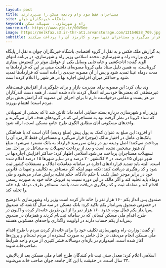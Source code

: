 ```yaml
---
layout: post
title: مستاجران فقط سود وام ودیعه مسکن را می‌پردازند
site: باشگاه خبرنگاران جوان
keyword: راه و شهرسازی ، تسهیلات مسکن
source-url: https://www.yjc.ir/00V5ee
image: https://melkfax.s3.ir-thr-at1.arvanstorage.com/12164628_709.jpg
subtitle: اسلامی گفت مبلغ تسهیلات مستأجران در اختیار مالک خانه قرار می‌گیرد و مستاجران تنها سود و کارمزد آن را پرداخت می‌کنند.
---
```

به گزارش ملک فکس و به نقل از  گروه اقتصادی باشگاه خبرنگاران جوان،ه نقل از پایگاه خبری وزارت راه و شهرسازی، محمد اسلامی وزیر راه و شهرسازی، در برنامه انتهای الوند گفت: اثاث‌کشی و جابه‌جایی وسایل یکی از عوامل موثر در گسترش بیماری کروناست، به همین دلیل ستاد ملی کرونا مصوبه‌ای داشت مبنی بر این که قرارداد‌ها به مدت دوماه عینا تمدید شود و پس از آن مصوبه جدیدی را داده است که قرارداد‌ها تمدید شود و حداکثر میزان افزایش اجاره بها در هر شهر را اعلام کرده است.

وی بیان کرد: این مصوبه برای مدیریت بازار و برای جلوگیری از افزایش قیمت‌های غیرمنطقی که بعضی‌ها خودسرانه اعمال کردند داده شده است. از همه دست اندرکاران در هر پست و مقامی درخواست دارم تا برای اجرای این مصوبه که آرامش‌بخش برای مردم است؛ اهتمام بورزند.

وزیر راه و شهرسازی درباره بسته حمایتی ادامه داد: تلاش شد تا که بخشی از تسهیلاتی که ستاد کرونا در نظر گرفت بود به مستاجرانی که در گروه‌های هدف قرار می‌گیرند و واحد‌های مسکونی آنان مطابق الگوی طرح جامع مسکن است، ارائه شود.

او افزود: این مبلغ به عنوان کمک به پول پیش (مبلغ ودیعه) آنان است که با هماهنگی بانک‌های عامل در اختیار مالک (موجر) قرار می‌گیرد و مستاجران فقط کارمزد آن را پرداخت می‌کنند؛ اصل ودیعه نیز در زمان سررسید قرارداد به بانک مسترد می‌شود. مبلغ آن هنوز مشخص نشده است و بعد از پرداخت تسهیلات به مشاغل در مراحل بعد تسهیلات مستاجران پرداخت می‌شود.اسلامی اظهار کرد: حداکثر افزایش اجاره‌بها در شهر تهران ۲۵ درصد، در ۷ کلانشهر ۲۰ درصد و در سایر شهر‌ها ۱۵ درصد اعلام شده است. البته باید تمدید قرارداد‌های اجاره در سامانه معاملات املاک و مستغلات کشور ثبت شود و کد رهگیری دریافت کنند؛ نکته مهم اینکه اگر مستاجر به تکالیف و تعهدات قانونی خود در برابر موجر عمل نکند، با حکم دادگاه، حکم تخلیه برایش صادر می‌شود و طی دوماه باید تخلیه کند و اگر مالک در این دوره نسبت به فروش خانه خود به صورت رسمی اقدام کند و معامله ثبت و کد رهگیری دریافت شده باشد، مستاجر ظرف دوماه باید خانه را تخلیه کند.

صندوق پس انداز یکم ۱۶۰ هزار نفر  را خانه دار کرده است
وزیر راه وشهرسازی با توضیح در خصوص صندوق پس‌انداز یکم تاکید کرد: بانک مسکن در سه سال گذشته که صندوق پس‌انداز یکم فعال بوده حدود ۱۶۰ هزار نفر را از این طریق خانه‌دار کرده و اکنون در طرح اقدام ملی مسکن کسانی که در سامانه ثبت‌نام کردند و همزمان در صندوق پس‌انداز یکم حساب دارند در اولویت واگذاری واحد‌های مسکونی هستند.

او گفت: وزارت راه وشهرسازی تکلیف خود را برای خانه‌دار کردن مردم با طرح اقدام ملی مسکن انجام می‌دهد، در حال حاضر به صورت گسترده از مردم ثبت‌نام و پروژه‌ها آغاز شده است. امیدوارم در بازه‌ای دوسالانه قشر کثیری از مردم واجد شرایط صاحب‌خانه شوند.

اسلامی اعلام کرد: معدل سنی ثبت نام کنندگان طرح اقدام ملی مسکن بعد از پالایش، ۳۴ سال است. در حقیقت با این کار جامعه جوان صاحب خانه می‌شوند.